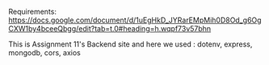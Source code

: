 Requirements: https://docs.google.com/document/d/1uEgHkD_JYRarEMpMih0D8Od_g6OgCXW1by4bceeQbgg/edit?tab=t.0#heading=h.wqpf73v57bhn

This is Assignment 11's Backend site and here we used : dotenv, express, mongodb, cors, axios